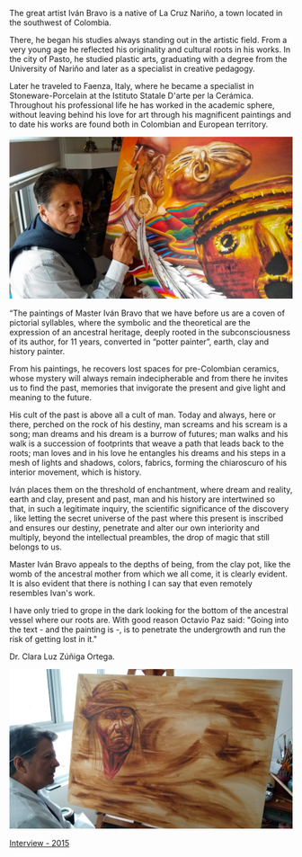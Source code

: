 The great artist Iván Bravo is a native of La Cruz Nariño, a town located in the southwest of Colombia.

There, he began his studies always standing out in the artistic field. From a very young age he reflected his originality and cultural roots in his works. In the city of Pasto, he studied plastic arts, graduating with a degree from the University of Nariño and later as a specialist in creative pedagogy.

Later he traveled to Faenza, Italy, where he became a specialist in Stoneware-Porcelain at the Istituto Statale D'arte per la Cerámica. Throughout his professional life he has worked in the academic sphere, without leaving behind his love for art through his magnificent paintings and to date his works are found both in Colombian and European territory.

![Author](/assets/img/author2.jpeg)

“The paintings of Master Iván Bravo that we have before us are a coven of pictorial syllables, where the symbolic and the theoretical are the expression of an ancestral heritage, deeply rooted in the subconsciousness of its author, for 11 years, converted in “potter painter”, earth, clay and history painter.

From his paintings, he recovers lost spaces for pre-Colombian ceramics, whose mystery will always remain indecipherable and from there he invites us to find the past, memories that invigorate the present and give light and meaning to the future.

His cult of the past is above all a cult of man. Today and always, here or there, perched on the rock of his destiny, man screams and his scream is a song; man dreams and his dream is a burrow of futures; man walks and his walk is a succession of footprints that weave a path that leads back to the roots; man loves and in his love he entangles his dreams and his steps in a mesh of lights and shadows, colors, fabrics, forming the chiaroscuro of his interior movement, which is history.

Iván places them on the threshold of enchantment, where dream and reality, earth and clay, present and past, man and his history are intertwined so that, in such a legitimate inquiry, the scientific significance of the discovery , like letting the secret universe of the past where this present is inscribed and ensures our destiny, penetrate and alter our own interiority and multiply, beyond the intellectual preambles, the drop of magic that still belongs to us.

Master Iván Bravo appeals to the depths of being, from the clay pot, like the womb of the ancestral mother from which we all come, it is clearly evident. It is also evident that there is nothing I can say that even remotely resembles Ivan's work.

I have only tried to grope in the dark looking for the bottom of the ancestral vessel where our roots are. With good reason Octavio Paz said: "Going into the text - and the painting is -, is to penetrate the undergrowth and run the risk of getting lost in it."

Dr. Clara Luz Zúñiga Ortega.

![Author](/assets/img/author3.jpeg)

[Interview - 2015](https://www.youtube.com/watch?v=2Sx6Z7vabsQ) 
